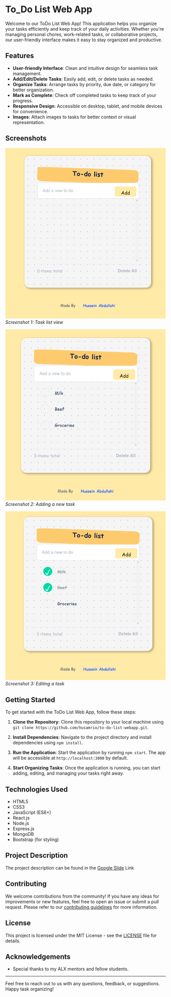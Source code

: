 # To_Do List Web App

Welcome to our ToDo List Web App! This application helps you organize your tasks efficiently and keep track of your daily activities. Whether you're managing personal chores, work-related tasks, or collaborative projects, our user-friendly interface makes it easy to stay organized and productive.

## Features

- **User-friendly Interface**: Clean and intuitive design for seamless task management.
- **Add/Edit/Delete Tasks**: Easily add, edit, or delete tasks as needed.
- **Organize Tasks**: Arrange tasks by priority, due date, or category for better organization.
- **Mark as Complete**: Check off completed tasks to keep track of your progress.
- **Responsive Design**: Accessible on desktop, tablet, and mobile devices for convenience.
- **Images**: Attach images to tasks for better context or visual representation.

## Screenshots

![Screenshot 1](https://github.com/husamrio/images/blob/master/Screenshot%202024-04-02%20150703.png)
*Screenshot 1: Task list view*

![Screenshot 2](https://github.com/husamrio/images/blob/master/Screenshot%202024-04-02%20150756.png)
*Screenshot 2: Adding a new task*

![Screenshot 3](https://github.com/husamrio/images/blob/master/Screenshot%202024-04-02%20150810.png)
*Screenshot 3: Editing a task*

## Getting Started

To get started with the ToDo List Web App, follow these steps:

1. **Clone the Repository**: Clone this repository to your local machine using `git clone https://github.com/husamrio/to-do-list-webapp.git`.

2. **Install Dependencies**: Navigate to the project directory and install dependencies using `npm install`.

3. **Run the Application**: Start the application by running `npm start`. The app will be accessible at `http://localhost:3000` by default.

4. **Start Organizing Tasks**: Once the application is running, you can start adding, editing, and managing your tasks right away.

## Technologies Used

- HTML5
- CSS3
- JavaScript (ES6+)
- React.js
- Node.js
- Express.js
- MongoDB
- Bootstrap (for styling)

## Project Description

The project description can be found in the <a target="_blank" href="https://docs.google.com/presentation/d/1BrxVKAcCwG_pXjQ7lfOa4YbExjeQ1CDlr_wtHXx3Dlg/edit#slide=id.g4dfce81f19_0_45">Google Slide</a> Link

## Contributing

We welcome contributions from the community! If you have any ideas for improvements or new features, feel free to open an issue or submit a pull request. Please refer to our [contributing guidelines](CONTRIBUTING.md) for more information.

## License

This project is licensed under the MIT License - see the [LICENSE](LICENSE) file for details.

## Acknowledgements

- Special thanks to my ALX mentors and fellow students.

---

Feel free to reach out to us with any questions, feedback, or suggestions. Happy task organizing!
